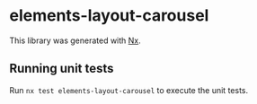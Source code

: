 # elements-layout-carousel

This library was generated with [Nx](https://nx.dev).

## Running unit tests

Run `nx test elements-layout-carousel` to execute the unit tests.
